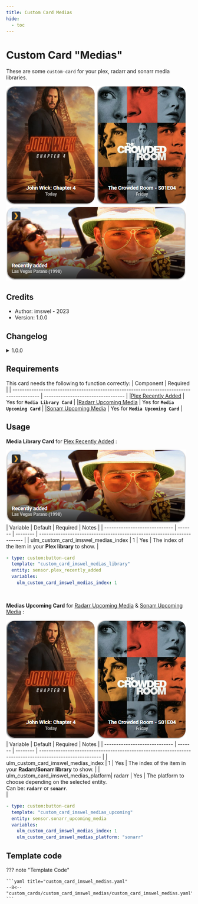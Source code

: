 ```yaml
---
title: Custom Card Medias
hide:
  - toc
---
```


<!-- markdownlint-disable MD046 -->

# Custom Card "Medias"

These are some `custom-card` for your plex, radarr and sonarr media libraries.

![example-image-radarr](../../docs/assets/img/custom_card_imswel_medias/medias_upcoming_radarr.png)
![example-image-sonarr](../../docs/assets/img/custom_card_imswel_medias/medias_upcoming_sonarr.png)<br>
![example-image-plex](../../docs/assets/img/custom_card_imswel_medias/medias_library_plex.png)

## Credits

- Author: imswel - 2023
- Version: 1.0.0

## Changelog

<details>
<summary>1.0.0</summary>
Initial release
</details>

## Requirements
This card needs the following to function correctly:
| Component                                                                                 | Required                           |
| ----------------------------------------------------------------------------------------- | ---------------------------------- |
|[Plex Recently Added](https://github.com/NemesisRE/sensor.plex_recently_added)             | Yes for **`Media Library Card`**   |
|[Radarr Upcoming Media](https://github.com/custom-components/sensor.radarr_upcoming_media) | Yes for **`Media Upcoming Card`**  |
|[Sonarr Upcoming Media](https://github.com/custom-components/sensor.sonarr_upcoming_media) | Yes for **`Media Upcoming Card`**  |


## Usage

**Media Library Card** for [Plex Recently Added](https://github.com/NemesisRE/sensor.plex_recently_added) :

![example-image-plex](../../docs/assets/img/custom_card_imswel_medias/medias_library_plex.png)<br>
| Variable                              | Default | Required | Notes                                                                   |
| -----------------------------         | ------- | -------- | ----------------------------------------------------------------------- |
| ulm_custom_card_imswel_medias_index   |    1    | Yes      | The index of the item in your **Plex library**  to show.                |

```yaml
- type: custom:button-card
  template: "custom_card_imswel_medias_library"
  entity: sensor.plex_recently_added
  variables:
    ulm_custom_card_imswel_medias_index: 1
```
<br>

**Medias Upcoming Card** for [Radarr Upcoming Media](https://github.com/custom-components/sensor.radarr_upcoming_media) & [Sonarr Upcoming Media](https://github.com/custom-components/sensor.sonarr_upcoming_media) :

![example-image-radarr](../../docs/assets/img/custom_card_imswel_medias/medias_upcoming_radarr.png)
![example-image-sonarr](../../docs/assets/img/custom_card_imswel_medias/medias_upcoming_sonarr.png)<br>
| Variable                              | Default | Required | Notes                                                                                                    |
| -----------------------------         | ------- | -------- | -------------------------------------------------------------------------------------------------------- |
| ulm_custom_card_imswel_medias_index   | 1       | Yes      | The index of the item in your **Radarr/Sonarr library** to show.                                         |
| ulm_custom_card_imswel_medias_platform| radarr  | Yes      | The platform to choose depending on the selected entity. <br> Can be: **`radarr`** or **`sonarr`**. <br> |

```yaml
- type: custom:button-card
  template: "custom_card_imswel_medias_upcoming"
  entity: sensor.sonarr_upcoming_media
  variables:
    ulm_custom_card_imswel_medias_index: 1
    ulm_custom_card_imswel_medias_platform: "sonarr"
```

## Template code

??? note "Template Code"

    ```yaml title="custom_card_imswel_medias.yaml"
    --8<-- "custom_cards/custom_card_imswel_medias/custom_card_imswel_medias.yaml"
    ```
